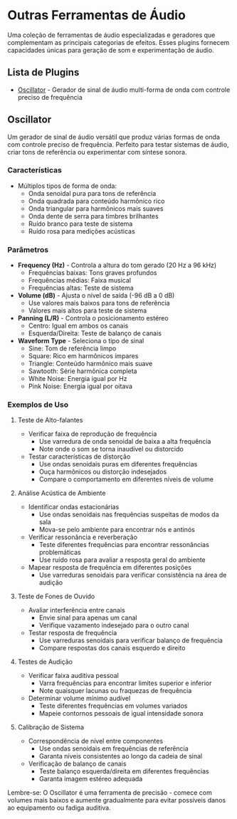 # Outras Ferramentas de Áudio

Uma coleção de ferramentas de áudio especializadas e geradores que complementam as principais categorias de efeitos. Esses plugins fornecem capacidades únicas para geração de som e experimentação de áudio.

## Lista de Plugins

- [Oscillator](#oscillator) - Gerador de sinal de áudio multi-forma de onda com controle preciso de frequência

## Oscillator

Um gerador de sinal de áudio versátil que produz várias formas de onda com controle preciso de frequência. Perfeito para testar sistemas de áudio, criar tons de referência ou experimentar com síntese sonora.

### Características
- Múltiplos tipos de forma de onda:
  - Onda senoidal pura para tons de referência
  - Onda quadrada para conteúdo harmônico rico
  - Onda triangular para harmônicos mais suaves
  - Onda dente de serra para timbres brilhantes
  - Ruído branco para teste de sistema
  - Ruído rosa para medições acústicas

### Parâmetros
- **Frequency (Hz)** - Controla a altura do tom gerado (20 Hz a 96 kHz)
  - Frequências baixas: Tons graves profundos
  - Frequências médias: Faixa musical
  - Frequências altas: Teste de sistema
- **Volume (dB)** - Ajusta o nível de saída (-96 dB a 0 dB)
  - Use valores mais baixos para tons de referência
  - Valores mais altos para teste de sistema
- **Panning (L/R)** - Controla o posicionamento estéreo
  - Centro: Igual em ambos os canais
  - Esquerda/Direita: Teste de balanço de canais
- **Waveform Type** - Seleciona o tipo de sinal
  - Sine: Tom de referência limpo
  - Square: Rico em harmônicos ímpares
  - Triangle: Conteúdo harmônico mais suave
  - Sawtooth: Série harmônica completa
  - White Noise: Energia igual por Hz
  - Pink Noise: Energia igual por oitava

### Exemplos de Uso

1. Teste de Alto-falantes
   - Verificar faixa de reprodução de frequência
     * Use varredura de onda senoidal de baixa a alta frequência
     * Note onde o som se torna inaudível ou distorcido
   - Testar características de distorção
     * Use ondas senoidais puras em diferentes frequências
     * Ouça harmônicos ou distorção indesejados
     * Compare o comportamento em diferentes níveis de volume

2. Análise Acústica de Ambiente
   - Identificar ondas estacionárias
     * Use ondas senoidais nas frequências suspeitas de modos da sala
     * Mova-se pelo ambiente para encontrar nós e antinós
   - Verificar ressonância e reverberação
     * Teste diferentes frequências para encontrar ressonâncias problemáticas
     * Use ruído rosa para avaliar a resposta geral do ambiente
   - Mapear resposta de frequência em diferentes posições
     * Use varreduras senoidais para verificar consistência na área de audição

3. Teste de Fones de Ouvido
   - Avaliar interferência entre canais
     * Envie sinal para apenas um canal
     * Verifique vazamento indesejado para o outro canal
   - Testar resposta de frequência
     * Use varreduras senoidais para verificar balanço de frequência
     * Compare respostas dos canais esquerdo e direito

4. Testes de Audição
   - Verificar faixa auditiva pessoal
     * Varra frequências para encontrar limites superior e inferior
     * Note quaisquer lacunas ou fraquezas de frequência
   - Determinar volume mínimo audível
     * Teste diferentes frequências em volumes variados
     * Mapeie contornos pessoais de igual intensidade sonora

5. Calibração de Sistema
   - Correspondência de nível entre componentes
     * Use ondas senoidais em frequências de referência
     * Garanta níveis consistentes ao longo da cadeia de sinal
   - Verificação de balanço de canais
     * Teste balanço esquerda/direita em diferentes frequências
     * Garanta imagem estéreo adequada

Lembre-se: O Oscillator é uma ferramenta de precisão - comece com volumes mais baixos e aumente gradualmente para evitar possíveis danos ao equipamento ou fadiga auditiva.
